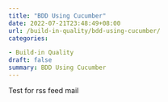 ```yaml
---
title: "BDD Using Cucumber"
date: 2022-07-21T23:48:49+08:00
url: /build-in-quality/bdd-using-cucumber/
categories:

- Build-in Quality
draft: false
summary: BDD Using Cucumber
---
```


Test for rss feed mail